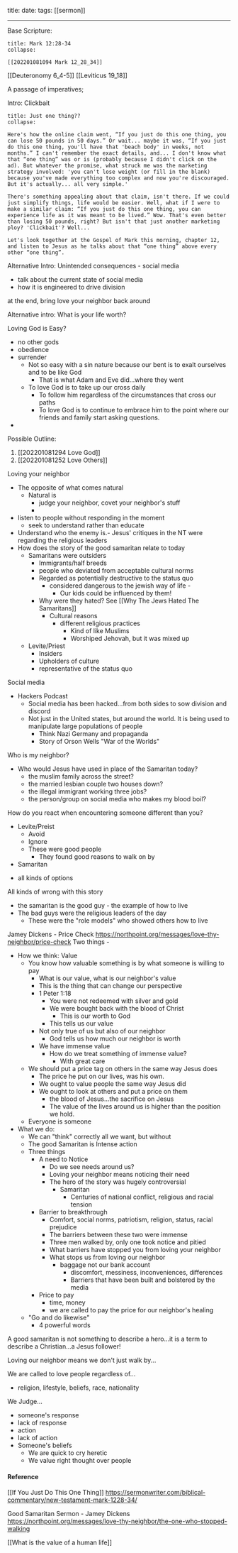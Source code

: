 title: 
date:
tags: [[sermon]]

---
Base Scripture:
```ad-note
title: Mark 12:28-34
collapse:

[[202201081094 Mark 12_28_34]]

```

[[Deuteronomy 6_4-5]]
[[Leviticus 19_18]]



A passage of imperatives;


Intro: 
Clickbait
```ad-note
title: Just one thing??
collapse:

Here's how the online claim went, “If you just do this one thing, you can lose 50 pounds in 50 days.” Or wait... maybe it was, “If you just do this one thing, you'll have that 'beach body' in weeks, not months.” I can't remember the exact details, and... I don't know what that “one thing” was or is (probably because I didn't click on the ad). But whatever the promise, what struck me was the marketing strategy involved: 'you can't lose weight (or fill in the blank) because you've made everything too complex and now you're discouraged. But it's actually... all very simple.'

There's something appealing about that claim, isn't there. If we could just simplify things, life would be easier. Well, what if I were to make a similar claim: “If you just do this one thing, you can experience life as it was meant to be lived.” Wow. That's even better than losing 50 pounds, right? But isn't that just another marketing ploy? 'Clickbait'? Well...

Let's look together at the Gospel of Mark this morning, chapter 12, and listen to Jesus as he talks about that “one thing” above every other “one thing”.
```

Alternative Intro:
Unintended consequences - social media
- talk about the current state of social media
- how it is engineered to drive division


at the end, bring love your neighbor back around

Alternative intro:
What is your life worth?


Loving God is Easy?
- no other gods
- obedience
- surrender
	- Not so easy with a sin nature because our bent is to exalt ourselves and to be like God
		- That is what Adam and Eve did...where they went
	- To love God is to take up our cross daily
		- To follow him regardless of the circumstances that cross our paths
		- To love God is to continue to embrace him to the point where our friends and family start asking questions.
- 

Possible Outline:
1. [[202201081294 Love God]]
2. [[202201081252 Love Others]]






Loving your neighbor
- The opposite of what comes natural
	- Natural is
		- judge your neighbor, covet your neighbor's stuff
		- 
- listen to people without responding in the moment
	- seek to understand rather than educate
- Understand who the enemy is.- Jesus' critiques in the NT were regarding the religious leaders
- How does the story of the good samaritan relate to today
	- Samaritans were outsiders 
		- Immigrants/half breeds
		- people who deviated from acceptable cultural norms
		- Regarded as potentially destructive to the status quo
			- considered dangerous to the jewish way of life - 
				- Our kids could be influenced by them!
		- Why were they hated? See [[Why The Jews Hated The Samaritans]]
			- Cultural reasons
				- different religious practices
					- Kind of like Muslims
					- Worshiped Jehovah, but it was mixed up
	- Levite/Priest
		- Insiders
		- Upholders of culture
		- representative of the status quo


Social media 
- Hackers Podcast
	- Social media has been hacked...from both sides to sow division and discord
	- Not just in the United states, but around the world. It is being used to manipulate large populations of people
		- Think Nazi Germany and propaganda
		- Story of Orson Wells "War of the Worlds"


Who is my neighbor?
- Who would Jesus have used in place of the Samaritan today?
	- the muslim family across the street?
	* the married lesbian couple two houses down?
	* the illegal immigrant working three jobs?
	* the person/group on social media who makes my blood boil?

How do you react when encountering someone different than you?
* Levite/Preist
	* Avoid
	* Ignore
	* These were good people
		* They found good reasons to walk on by
* Samaritan
- all kinds of options

All kinds of wrong with this story
- the samaritan is the good guy - the example of how to live
- The bad guys were the religious leaders of the day
	- These were the "role models" who showed others how to live


Jamey Dickens - Price Check
https://northpoint.org/messages/love-thy-neighbor/price-check
Two things - 
- How we think: Value
	- You know how valuable something is by what someone is willing to pay
		- What is our value, what is our neighbor's value
		- This is the thing that can change our perspective
		- 1 Peter 1:18
			- You were not redeemed with silver and gold
			- We were bought back with the blood of Christ
				- This is our worth to God
			- This tells us our value
		- Not only true of us but also of our neighbor
			- God tells us how much our neighbor is worth
		- We have immense value
			- How do we treat something of immense value?
				- With great care
	-  We should put a price tag on others in the same way Jesus does
		- The price he put on our lives, was his own.
		- We ought to value people the same way Jesus did
		- We ought to look at others and put a price on them
			- the blood of Jesus...the sacrifice on Jesus
			- The value of the lives around us is higher than the position we hold.
	- Everyone is someone
- What we do:
	- We can "think" correctly all we want, but without 
	- The good Samaritan is Intense action
	- Three things
		- A need to Notice
			- Do we see needs around us?
			- Loving your neighbor means noticing their need
			- The hero of the story was hugely controversial
				- Samaritan
					- Centuries of national conflict, religious and racial tension
		- Barrier to breakthrough
			- Comfort, social norms, patriotism, religion, status, racial prejudice
			- The barriers between these two were immense
			- Three men walked by, only one took notice and pitied
			- What barriers have stopped you from loving your neighbor
			- What stops us from loving our neighbor
				- baggage not our bank account
					- discomfort, messiness, inconveniences, differences
					- Barriers that have been built and bolstered by the media
		- Price to pay
			- time, money
			- we are called to pay the price for our neighbor's healing
	- "Go and do likewise"
		- 4 powerful words

A good samaritan is not something to describe a hero...it is a term to describe a Christian...a Jesus follower!

Loving our neighbor means we don't just walk by...


We are called to love people regardless of...
- religion, lifestyle, beliefs, race, nationality

We Judge...
- someone's response
- lack of response
- action 
- lack of action
- Someone's beliefs
	- We are quick to cry heretic
	- We value right thought over people

#### Reference

[[If You Just Do This One Thing]]
https://sermonwriter.com/biblical-commentary/new-testament-mark-1228-34/

Good Samaritan Sermon - Jamey Dickens
https://northpoint.org/messages/love-thy-neighbor/the-one-who-stopped-walking


[[What is the value of a human life]]